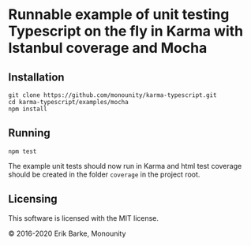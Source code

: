 # Runnable example of unit testing Typescript on the fly in Karma with Istanbul coverage and Mocha

## Installation

```
git clone https://github.com/monounity/karma-typescript.git
cd karma-typescript/examples/mocha
npm install
```

## Running

```
npm test
```

The example unit tests should now run in Karma and html test coverage should be created in the folder `coverage` in the project root.

## Licensing

This software is licensed with the MIT license.

© 2016-2020 Erik Barke, Monounity
